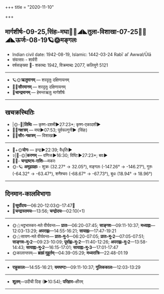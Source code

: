 +++
title = "2020-11-10"

+++
## मार्गशीर्षः-09-25,सिंहः-मघा🌛🌌◢◣तुला-विशाखा-07-25🌌🌞◢◣ऊर्जः-08-19🪐🌞मङ्गलः
- Indian civil date: 1942-08-19, Islamic: 1442-03-24 Rabīʿ alʾ Awwal/Ūlā
- संवत्सरः - शार्वरी
- वर्षसङ्ख्या 🌛- शकाब्दः 1942, विक्रमाब्दः 2077, कलियुगे 5121
___________________
- 🪐🌞**ऋतुमानम्** — शरदृतुः दक्षिणायनम्
- 🌌🌞**सौरमानम्** — शरदृतुः दक्षिणायनम्
- 🌛**चान्द्रमानम्** — हेमन्तऋतुः मार्गशीर्षः
___________________


## खचक्रस्थितिः
- |🌞-🌛|**तिथिः** — कृष्ण-दशमी►27:23*; कृष्ण-एकादशी►  
- 🌌🌛**नक्षत्रम्** — मघा►07:53; पूर्वफल्गुनी► (सिंहः)  
- 🌌🌞**सौर-नक्षत्रम्** — विशाखा►  
___________________
- 🌛+🌞**योगः** — इन्द्रः►22:39; वैधृतिः►  
- २|🌛-🌞|**करणम्** — वणिजः►16:30; विष्टिः►27:23*; बवः►  
- 🌌🌛- **चन्द्राष्टम-राशिः**—मकरः  
- 🌞-🪐 **अमूढग्रहाः** - शुक्रः (32.27° → 32.05°), मङ्गलः (-147.26° → -146.21°), गुरुः (-64.32° → -63.47°), शनैश्चरः (-68.67° → -67.73°), बुधः (18.94° → 18.96°)
___________________


## दिनमान-कालविभागाः
- 🌅**सूर्योदयः**—06:20-12:03🌞️-17:47🌇  
- 🌛**चन्द्रास्तमयः**—13:56; **चन्द्रोदयः**—02:10(+1)  
___________________
- 🌞⚝भट्टभास्कर-मते वीर्यवन्तः— **प्रातः**—06:20-07:45; **साङ्गवः**—09:11-10:37; **मध्याह्नः**—12:03-13:29; **अपराह्णः**—14:55-16:21; **सायाह्नः**—17:47-19:21  
- 🌞⚝सायण-मते वीर्यवन्तः— **प्रातः-मु॰1**—06:20-07:05; **प्रातः-मु॰2**—07:05-07:51; **साङ्गवः-मु॰2**—09:23-10:09; **पूर्वाह्णः-मु॰2**—11:40-12:26; **अपराह्णः-मु॰2**—13:58-14:43; **सायाह्नः-मु॰2**—16:15-17:01; **सायाह्नः-मु॰3**—17:01-17:47  
- 🌞कालान्तरम्— **ब्राह्मं मुहूर्तम्**—04:39-05:29; **मध्यरात्रिः**—22:48-01:19  
___________________
- **राहुकालः**—14:55-16:21; **यमघण्टः**—09:11-10:37; **गुलिककालः**—12:03-13:29  
___________________
- **शूलम्**—उदीची दिक् (►10:54); **परिहारः**–क्षीरम्  
___________________
